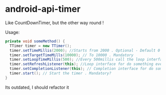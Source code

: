 # android-api-timer
Like CountDownTimer, but the other way round !

Usage:

```Java
private void someMethod() {
  TTimer timer = new TTimer();
  timer.setTimeMillis(2000); //Starts from 2000 . Optional - Default 0
  timer.setTargetTimeMills(10000); // To 10000 . Mandatory
  timer.setLoopTimeMillis(500); //Every 500millis call the loop interface . Optional - Default 0
  timer.setRefreshListener(this); //Loop interface for do something every loopTimeMillis . Optional
  timer.setCompletionListener(this); // Completion interface for do something when ends . Optional
  timer.start(); // Start the timer . Mandatory?
}
```

Its outdated, I should refactor it 
